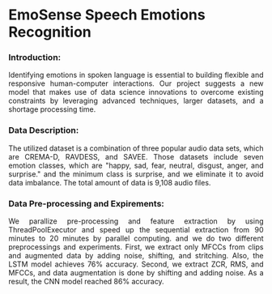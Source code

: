 # EmoSense Speech Emotions Recognition

### Introduction:
<div style="text-align: justify"> Identifying emotions in spoken language is essential to building flexible and responsive human-computer interactions. Our project suggests a new model that makes use of data science innovations to overcome existing constraints by leveraging advanced techniques, larger datasets, and a shortage processing time. </div>

### Data Description:
<div style="text-align: justify"> The utilized dataset is a combination of three popular audio data sets, which are CREMA-D, RAVDESS, and SAVEE. Those datasets include seven emotion classes, which are "happy, sad, fear, neutral, disgust, anger, and surprise." and the minimum class is surprise, and we eliminate it to avoid data imbalance. The total amount of data is 9,108 audio files. </div>

### Data Pre-processing and Expirements:
<div style="text-align: justify"> We parallize pre-processing and feature extraction by using ThreadPoolExecutor and speed up the sequential extraction from 90 minutes to 20 minutes by parallel computing. and we do two different preprocessings and experiments. First, we extract only MFCCs from clips and augmented data by adding noise, shifting, and stritching. Also, the LSTM model achieves 76% accuracy. Second, we extract ZCR, RMS, and MFCCs, and data augmentation is done by shifting and adding noise. As a result, the CNN model reached 86% accuracy. </div>



